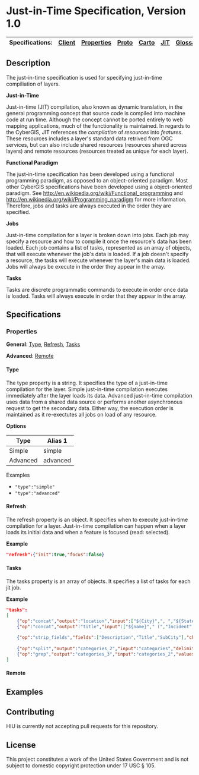 Just-in-Time Specification, Version 1.0
================

| Specifications: | [Client](https://github.com/state-hiu/cybergis-client-spec/blob/master/1.0/README.md) | [Properties](https://github.com/state-hiu/cybergis-client-spec/blob/master/1.0/cybergis-client-spec-properties-1.0.md) | [Proto](https://github.com/state-hiu/cybergis-client-spec/blob/master/1.0/cybergis-client-spec-proto-1.0.md) | [Carto](https://github.com/state-hiu/cybergis-client-spec/blob/master/1.0/cybergis-client-spec-carto-1.0.md) | [JIT](https://github.com/state-hiu/cybergis-client-spec/blob/master/1.0/cybergis-client-spec-jit-1.0.md) | [Glossaries](https://github.com/state-hiu/cybergis-client-spec/blob/master/1.0/cybergis-client-spec-glossary-1.0.md) | [Bookmarks](https://github.com/state-hiu/cybergis-client-spec/blob/master/1.0/cybergis-client-spec-bookmarks-1.0.md) |
| ---- |  ---- |  ---- |  ---- |  ---- |  ---- |   ---- |   ---- |

## Description

The just-in-time specification is used for specifying just-in-time compiliation of layers.

**Just-in-Time**

Just-in-time (JIT) compilation, also known as dynamic translation, in the general programming concept that source code is compiled into machine code at run time.  Although the concept cannot be ported entirely to web mapping applications, much of the functionality is maintained.  In regards to the CyberGIS, JIT references the _compilation_ of _resources_ into _features_.  These resources includes a layer's standard data retrived from OGC services, but can also include shared resources (resources shared across layers) and remote resources (resources treated as unique for each layer).

**Functional Paradigm**

The just-in-time specification has been developed using a functional programming paradigm, as opposed to an object-oriented paradigm.  Most other CyberGIS specifications have been developed using a object-oriented paradigm.  See http://en.wikipedia.org/wiki/Functional_programming and http://en.wikipedia.org/wiki/Programming_paradigm for more information.  Therefore, jobs and tasks are always executed in the order they are specified.

**Jobs**

Just-in-time compilation for a layer is broken down into jobs.  Each job may specify a resource and how to compile it once the resource's data has been loaded.  Each job contains a list of tasks, represented as an array of objects, that will execute whenever the job's data is loaded.  If a job doesn't specify a resource, the tasks will execute whenever the layer's main data is loaded.  Jobs will always be execute in the order they appear in the array.

**Tasks**

Tasks are discrete programmatic commands to execute in order once data is loaded.  Tasks will always execute in order that they appear in the array.

## Specifications

### Properties

**General**: [Type](#type), [Refresh](#refresh), [Tasks](#tasks)

**Advanced**:  [Remote](#remote)

#### Type

The type property is a string.  It specifies the type of a just-in-time compilation for the layer.  Simple just-in-time compilation executes immediately after the layer loads its data.  Advanced just-in-time compilation uses data from a shared data source or performs another asynchronous request to get the secondary data.  Either way, the execution order is maintained as it re-exectutes all jobs on load of any resource.

**Options**

| Type | Alias 1 | 
| ---- | ---- |
| Simple | simple |
| Advanced | advanced |

Examples

- `"type":"simple"`
- `"type":"advanced"`

#### Refresh

The refresh property is an object.  It specifies when to execute just-in-time compilation for a layer.  Just-in-time compilation can happen when a layer loads its initial data and when a feature is focused (read: selected).

**Example**

```JSON
"refresh":{"init":true,"focus":false}
```

#### Tasks

The tasks property is an array of objects.  It specifies a list of tasks for each jit job.

**Example**

```JSON
"tasks":
[
	{"op":"concat","output":"location","input":["${City}",", ","${State}"]},
	{"op":"concat","output":"title","input":["${name}"," (","Incident",")"]},
			
	{"op":"strip_fields","fields":["Description","Title","SubCity"],"characters":" '\t\n\""},
			
	{"op":"split","output":"categories_2","input":"categories","delimiter":","},
	{"op":"grep","output":"categories_3","input":"categories_2","values":["Extrajudicial Killing"],"keep":false}
]
```

#### Remote

## Examples

## Contributing

HIU is currently not accepting pull requests for this repository.

## License
This project constitutes a work of the United States Government and is not subject to domestic copyright protection under 17 USC § 105.
